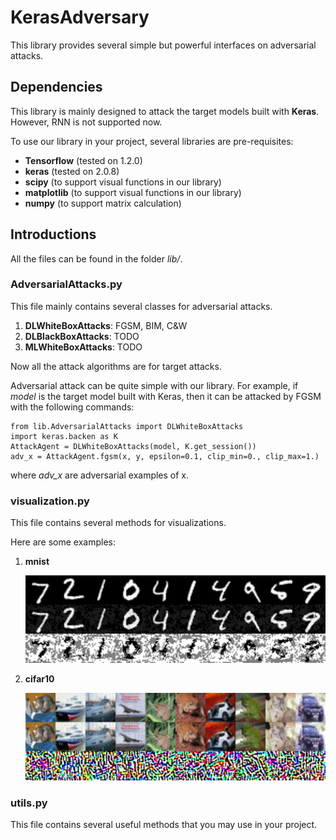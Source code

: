 # KerasAdversary #

This library provides several simple but powerful interfaces on adversarial attacks.

## Dependencies ##

This library is mainly designed to attack the target models built with **Keras**. However, RNN is not supported now.

To use our library in your project, several libraries are pre-requisites:

- **Tensorflow** (tested on 1.2.0)
- **keras** (tested on 2.0.8)
- **scipy** (to support visual functions in our library)
- **matplotlib** (to support visual functions in our library)
- **numpy** (to support matrix calculation)

## Introductions ##

All the files can be found in the folder *lib/*.

### AdversarialAttacks.py ###

This file mainly contains several classes for adversarial attacks.

1. **DLWhiteBoxAttacks**: FGSM, BIM, C&W
3. **DLBlackBoxAttacks**: TODO
2. **MLWhiteBoxAttacks**: TODO
 
Now all the attack algorithms are for target attacks.

Adversarial attack can be quite simple with our library. For example, if *model* is the target model built with Keras, then it can be attacked by FGSM with the following commands:
	
	from lib.AdversarialAttacks import DLWhiteBoxAttacks
	import keras.backen as K	
	AttackAgent = DLWhiteBoxAttacks(model, K.get_session())
	adv_x = AttackAgent.fgsm(x, y, epsilon=0.1, clip_min=0., clip_max=1.)

where *adv_x* are adversarial examples of x.

### visualization.py ###

This file contains several methods for visualizations.

Here are some examples:

1. **mnist**

	![](https://github.com/ZhangXiao96/KerasAdversary/blob/master/pic/mnist_adv.jpg)

2. **cifar10**

	![](https://github.com/ZhangXiao96/KerasAdversary/blob/master/pic/cifar10_adv.jpg)

### utils.py ###

This file contains several useful methods that you may use in your project.
